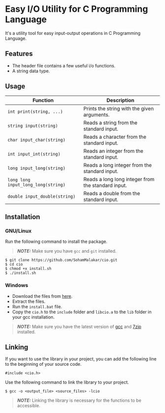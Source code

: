 # Easy I/O Utility for C Programming Language

It's a utility tool for easy input-output operations in C Programming Language.

## Features

- The header file contains a few useful i/o functions.
- A string data type.

## Usage

| Function                            | Description                                        |
| ----------------------------------- | -------------------------------------------------- |
| `int print(string, ...)`            | Prints the string with the given arguments.        |
| `string input(string)`              | Reads a string from the standard input.            |
| `char input_char(string)`           | Reads a character from the standard input.         |
| `int input_int(string)`             | Reads an integer from the standard input.          |
| `long input_long(string)`           | Reads a long integer from the standard input.      |
| `long long input_long_long(string)` | Reads a long long integer from the standard input. |
| `double input_double(string)`       | Reads a double from the standard input.            |

## Installation

### GNU/Linux

Run the following command to install the package.

> **_NOTE:_** Make sure you have `gcc` and `git` installed.

```
$ git clone https://github.com/SohamMalakar/cio.git
$ cd cio
$ chmod +x install.sh
$ ./install.sh
```

### Windows

- Download the files from [here](https://github.com/SohamMalakar/cio/archive/refs/heads/master.zip).
- Extract the files.
- Run the `install.bat` file.
- Copy the `cio.h` to the `include` folder and `libcio.a` to the `lib` folder in your gcc installation.

> **_NOTE:_** Make sure you have the latest version of [gcc](https://winlibs.com/) and [7zip](https://www.7-zip.org/) installed.

## Linking

If you want to use the library in your project, you can add the following line to the beginning of your source code.

```
#include <cio.h>
```

Use the following command to link the library to your project.

```
$ gcc -o <output_file> <source_files> -lcio
```

> **_NOTE:_** Linking the library is necessary for the functions to be accessible.
